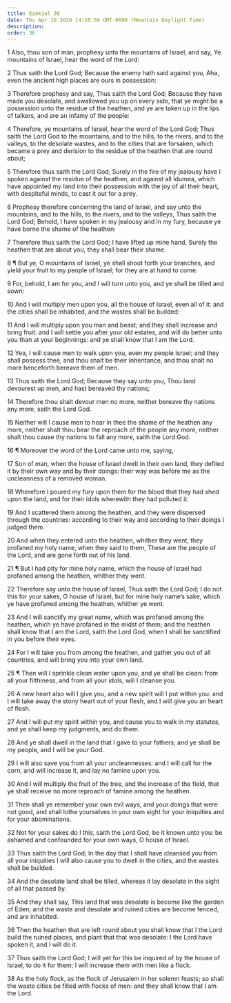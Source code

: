 ```yaml
---
title: Ezekiel 36
date: Thu Apr 16 2020 14:10:59 GMT-0600 (Mountain Daylight Time)
description: 
order: 36
---
```


<p>
  1 Also, thou son of man, prophesy unto the mountains of Israel, and say, Ye
  mountains of Israel, hear the word of the Lord:
</p>
<p>
  2 Thus saith the Lord God; Because the enemy hath said against you, Aha, even
  the ancient high places are ours in possession:
</p>
<p>
  3 Therefore prophesy and say, Thus saith the Lord God; Because they have made
  you desolate, and swallowed you up on every side, that ye might be a
  possession unto the residue of the heathen, and ye are taken up in the lips of
  talkers, and are an infamy of the people:
</p>
<p>
  4 Therefore, ye mountains of Israel, hear the word of the Lord God; Thus saith
  the Lord God to the mountains, and to the hills, to the rivers, and to the
  valleys, to the desolate wastes, and to the cities that are forsaken, which
  became a prey and derision to the residue of the heathen that are round about;
</p>
<p>
  5 Therefore thus saith the Lord God; Surely in the fire of my jealousy have I
  spoken against the residue of the heathen, and against all Idumea, which have
  appointed my land into their possession with the joy of all their heart, with
  despiteful minds, to cast it out for a prey.
</p>
<p>
  6 Prophesy therefore concerning the land of Israel, and say unto the
  mountains, and to the hills, to the rivers, and to the valleys, Thus saith the
  Lord God; Behold, I have spoken in my jealousy and in my fury, because ye have
  borne the shame of the heathen:
</p>
<p>
  7 Therefore thus saith the Lord God; I have lifted up mine hand, Surely the
  heathen that are about you, they shall bear their shame.
</p>
<p>
  8 &#xB6; But ye, O mountains of Israel, ye shall shoot forth your branches,
  and yield your fruit to my people of Israel; for they are at hand to come.
</p>
<p>
  9 For, behold, I am for you, and I will turn unto you, and ye shall be tilled
  and sown:
</p>
<p>
  10 And I will multiply men upon you, all the house of Israel, even all of it:
  and the cities shall be inhabited, and the wastes shall be builded:
</p>
<p>
  11 And I will multiply upon you man and beast; and they shall increase and
  bring fruit: and I will settle you after your old estates, and will do better
  unto you than at your beginnings: and ye shall know that I am the Lord.
</p>
<p>
  12 Yea, I will cause men to walk upon you, even my people Israel; and they
  shall possess thee, and thou shalt be their inheritance, and thou shalt no
  more henceforth bereave them of men.
</p>
<p>
  13 Thus saith the Lord God; Because they say unto you, Thou land devourest up
  men, and hast bereaved thy nations;
</p>
<p>
  14 Therefore thou shalt devour men no more, neither bereave thy nations any
  more, saith the Lord God.
</p>
<p>
  15 Neither will I cause men to hear in thee the shame of the heathen any more,
  neither shalt thou bear the reproach of the people any more, neither shalt
  thou cause thy nations to fall any more, saith the Lord God.
</p>
<p>16 &#xB6; Moreover the word of the Lord came unto me, saying,</p>
<p>
  17 Son of man, when the house of Israel dwelt in their own land, they defiled
  it by their own way and by their doings: their way was before me as the
  uncleanness of a removed woman.
</p>
<p>
  18 Wherefore I poured my fury upon them for the blood that they had shed upon
  the land, and for their idols wherewith they had polluted it:
</p>
<p>
  19 And I scattered them among the heathen, and they were dispersed through the
  countries: according to their way and according to their doings I judged them.
</p>
<p>
  20 And when they entered unto the heathen, whither they went, they profaned my
  holy name, when they said to them, These are the people of the Lord, and are
  gone forth out of his land.
</p>
<p>
  21 &#xB6; But I had pity for mine holy name, which the house of Israel had
  profaned among the heathen, whither they went.
</p>
<p>
  22 Therefore say unto the house of Israel, Thus saith the Lord God; I do not
  this for your sakes, O house of Israel, but for mine holy name&#x2019;s sake,
  which ye have profaned among the heathen, whither ye went.
</p>
<p>
  23 And I will sanctify my great name, which was profaned among the heathen,
  which ye have profaned in the midst of them; and the heathen shall know that I
  am the Lord, saith the Lord God, when I shall be sanctified in you before
  their eyes.
</p>
<p>
  24 For I will take you from among the heathen, and gather you out of all
  countries, and will bring you into your own land.
</p>
<p>
  25 &#xB6; Then will I sprinkle clean water upon you, and ye shall be clean:
  from all your filthiness, and from all your idols, will I cleanse you.
</p>
<p>
  26 A new heart also will I give you, and a new spirit will I put within you:
  and I will take away the stony heart out of your flesh, and I will give you an
  heart of flesh.
</p>
<p>
  27 And I will put my spirit within you, and cause you to walk in my statutes,
  and ye shall keep my judgments, and do them.
</p>
<p>
  28 And ye shall dwell in the land that I gave to your fathers; and ye shall be
  my people, and I will be your God.
</p>
<span></span>
<p>
  29 I will also save you from all your uncleannesses: and I will call for the
  corn, and will increase it, and lay no famine upon you.
</p>
<p>
  30 And I will multiply the fruit of the tree, and the increase of the field,
  that ye shall receive no more reproach of famine among the heathen.
</p>
<p>
  31 Then shall ye remember your own evil ways, and your doings that were not
  good, and shall lothe yourselves in your own sight for your iniquities and for
  your abominations.
</p>
<p>
  32 Not for your sakes do I this, saith the Lord God, be it known unto you: be
  ashamed and confounded for your own ways, O house of Israel.
</p>
<p>
  33 Thus saith the Lord God; In the day that I shall have cleansed you from all
  your iniquities I will also cause you to dwell in the cities, and the wastes
  shall be builded.
</p>
<p>
  34 And the desolate land shall be tilled, whereas it lay desolate in the sight
  of all that passed by.
</p>
<p>
  35 And they shall say, This land that was desolate is become like the garden
  of Eden; and the waste and desolate and ruined cities are become fenced, and
  are inhabited.
</p>
<p>
  36 Then the heathen that are left round about you shall know that I the Lord
  build the ruined places, and plant that that was desolate: I the Lord have
  spoken it, and I will do it.
</p>
<p>
  37 Thus saith the Lord God; I will yet for this be inquired of by the house of
  Israel, to do it for them; I will increase them with men like a flock.
</p>
<p>
  38 As the holy flock, as the flock of Jerusalem in her solemn feasts; so shall
  the waste cities be filled with flocks of men: and they shall know that I am
  the Lord.
</p>
